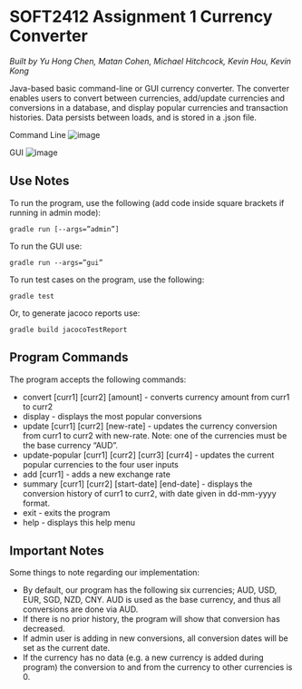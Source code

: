 # SOFT2412 Assignment 1 Currency Converter
*Built by Yu Hong Chen, Matan Cohen, Michael Hitchcock, Kevin Hou, Kevin Kong*

Java-based basic command-line or GUI currency converter. The converter enables users to convert between currencies, add/update currencies and conversions in a database, and display popular currencies and transaction histories. Data persists between loads, and is stored in a .json file.

Command Line
![image](https://media.github.sydney.edu.au/user/15252/files/a4bb2c3c-9681-4ef7-ab59-8b08b7a4efa9)

GUI
![image](https://media.github.sydney.edu.au/user/15252/files/8e4cc4a0-5b78-4c17-920f-6a937dc03457)

## Use Notes
To run the program, use the following (add code inside square brackets if running in admin mode):
```
gradle run [--args=”admin”]
```
To run the GUI use:
```
gradle run --args=”gui”
```
To run test cases on the program, use the following:
```
gradle test
```
Or, to generate jacoco reports use:
```
gradle build jacocoTestReport
```

## Program Commands
The program accepts the following commands:
- convert [curr1] [curr2] [amount] - converts currency amount from curr1 to curr2
- display - displays the most popular conversions
- update [curr1] [curr2] [new-rate] - updates the currency conversion from curr1 to curr2 with new-rate. Note: one of the currencies must be the base currency “AUD”.
- update-popular [curr1] [curr2] [curr3] [curr4] - updates the current popular currencies to the four user inputs
- add [curr1] - adds a new exchange rate
- summary [curr1] [curr2] [start-date] [end-date] - displays the conversion history of curr1 to curr2, with date given in dd-mm-yyyy format.
- exit - exits the program
- help - displays this help menu

## Important Notes
Some things to note regarding our implementation:
- By default, our program has the following six currencies; AUD, USD, EUR, SGD, NZD, CNY. AUD is used as the base currency, and thus all conversions are done via AUD.
- If there is no prior history, the program will show that conversion has decreased.
- If admin user is adding in new conversions, all conversion dates will be set as the current date.
- If the currency has no data (e.g. a new currency is added during program) the conversion to and from the currency to other currencies is 0.
